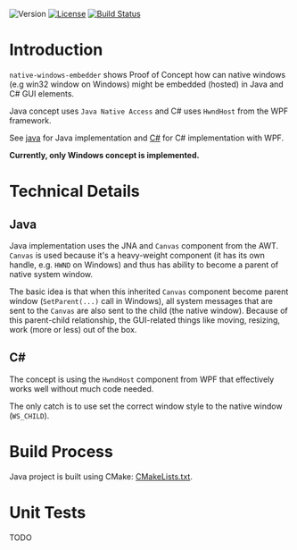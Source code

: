 ![Version](https://img.shields.io/badge/version-0.2.0-green.svg)
[![License](https://img.shields.io/badge/license-MIT_License-green.svg?style=flat)](LICENSE)
[![Build Status](https://travis-ci.org/karel-burda/native-window-embedder.svg?branch=master)](https://travis-ci.org/karel-burda/native-window-embedder)

# Introduction
`native-windows-embedder` shows Proof of Concept how can native windows (e.g win32 window on Windows) might be embedded (hosted) in Java and C# GUI elements.

Java concept uses `Java Native Access` and C# uses `HwndHost` from the WPF framework.

See [java](java) for Java implementation and [C#](csharp) for C# implementation with WPF.

**Currently, only Windows concept is implemented.**

# Technical Details
## Java
Java implementation uses the JNA and `Canvas` component from the AWT. `Canvas` is used because it's a heavy-weight component (it has its own handle, e.g. `HWND` on Windows) and thus has ability to become a parent of native system window.

The basic idea is that when this inherited `Canvas` component become parent window (`SetParent(...)` call in Windows), all system messages that are sent to the `Canvas` are also sent to the child (the native window). Because of this parent-child relationship, the GUI-related things like moving, resizing, work (more or less) out of the box.

## C\#
The concept is using the `HwndHost` component from WPF that effectively works well without much code needed.

The only catch is to use set the correct window style to the native window (`WS_CHILD`).

# Build Process
Java project is built using CMake: [CMakeLists.txt](java/windows/CMakeLists.txt).

# Unit Tests
TODO
